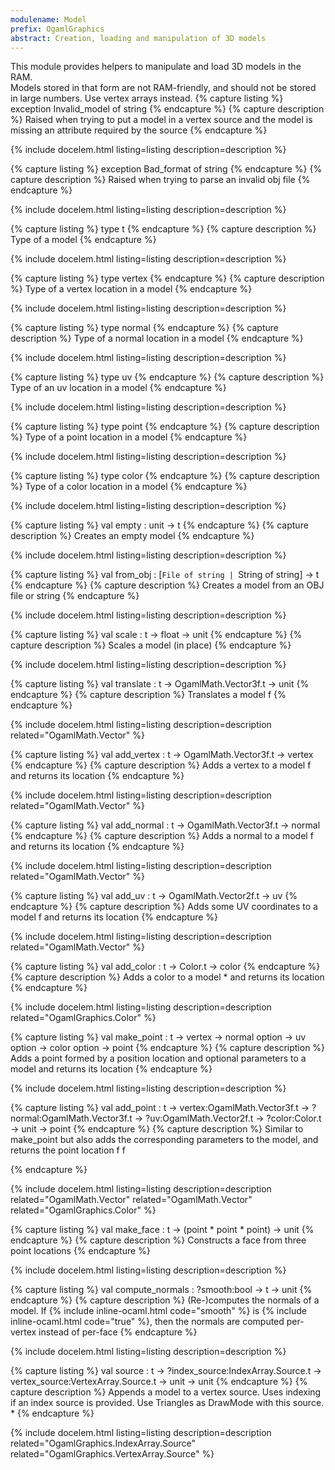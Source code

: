 ```yaml
---
modulename: Model 
prefix: OgamlGraphics
abstract: Creation, loading and manipulation of 3D models 
---
```



This module provides helpers to manipulate and load
 3D models in the RAM.<br/>
 Models stored in that form are not RAM-friendly, and
 should not be stored in large numbers. Use vertex arrays
 instead. 
{% capture listing %}
exception Invalid_model of string
{% endcapture %}
{% capture description %}
Raised when trying to put a model in a vertex source
 and the model is missing an attribute required by the source 
{% endcapture %}

{% include docelem.html listing=listing description=description  %}

{% capture listing %}
exception Bad_format of string
{% endcapture %}
{% capture description %}
Raised when trying to parse an invalid obj file 
{% endcapture %}

{% include docelem.html listing=listing description=description  %}

{% capture listing %}
type t
{% endcapture %}
{% capture description %}
Type of a model 
{% endcapture %}

{% include docelem.html listing=listing description=description  %}

{% capture listing %}
type vertex
{% endcapture %}
{% capture description %}
Type of a vertex location in a model 
{% endcapture %}

{% include docelem.html listing=listing description=description  %}

{% capture listing %}
type normal
{% endcapture %}
{% capture description %}
Type of a normal location in a model 
{% endcapture %}

{% include docelem.html listing=listing description=description  %}

{% capture listing %}
type uv
{% endcapture %}
{% capture description %}
Type of an uv location in a model 
{% endcapture %}

{% include docelem.html listing=listing description=description  %}

{% capture listing %}
type point
{% endcapture %}
{% capture description %}
Type of a point location in a model 
{% endcapture %}

{% include docelem.html listing=listing description=description  %}

{% capture listing %}
type color
{% endcapture %}
{% capture description %}
Type of a color location in a model 
{% endcapture %}

{% include docelem.html listing=listing description=description  %}

{% capture listing %}
val empty : unit -> t
{% endcapture %}
{% capture description %}
Creates an empty model 
{% endcapture %}

{% include docelem.html listing=listing description=description  %}

{% capture listing %}
val from_obj : [`File of string | `String of string] -> t
{% endcapture %}
{% capture description %}
Creates a model from an OBJ file or string 
{% endcapture %}

{% include docelem.html listing=listing description=description  %}

{% capture listing %}
val scale : t -> float -> unit
{% endcapture %}
{% capture description %}
Scales a model (in place) 
{% endcapture %}

{% include docelem.html listing=listing description=description  %}

{% capture listing %}
val translate : t -> OgamlMath.Vector3f.t -> unit
{% endcapture %}
{% capture description %}
Translates a model f 
{% endcapture %}

{% include docelem.html listing=listing description=description  related="OgamlMath.Vector" %}

{% capture listing %}
val add_vertex : t -> OgamlMath.Vector3f.t -> vertex
{% endcapture %}
{% capture description %}
Adds a vertex to a model f
 and returns its location 
{% endcapture %}

{% include docelem.html listing=listing description=description  related="OgamlMath.Vector" %}

{% capture listing %}
val add_normal : t -> OgamlMath.Vector3f.t -> normal
{% endcapture %}
{% capture description %}
Adds a normal to a model f 
 and returns its location 
{% endcapture %}

{% include docelem.html listing=listing description=description  related="OgamlMath.Vector" %}

{% capture listing %}
val add_uv : t -> OgamlMath.Vector2f.t -> uv
{% endcapture %}
{% capture description %}
Adds some UV coordinates to a model f 
 and returns its location 
{% endcapture %}

{% include docelem.html listing=listing description=description  related="OgamlMath.Vector" %}

{% capture listing %}
val add_color : t -> Color.t -> color
{% endcapture %}
{% capture description %}
Adds a color to a model     * and returns its location 
{% endcapture %}

{% include docelem.html listing=listing description=description  related="OgamlGraphics.Color" %}

{% capture listing %}
val make_point : t -> vertex -> normal option -> uv option -> color option -> point
{% endcapture %}
{% capture description %}
Adds a point formed by a position location and optional parameters
 to a model and returns its location 
{% endcapture %}

{% include docelem.html listing=listing description=description  %}

{% capture listing %}
val add_point : t -> vertex:OgamlMath.Vector3f.t -> ?normal:OgamlMath.Vector3f.t -> ?uv:OgamlMath.Vector2f.t -> ?color:Color.t -> unit -> point
{% endcapture %}
{% capture description %}
Similar to make_point but also adds the corresponding
 parameters to the model, and returns the point location
 f
 f
 
{% endcapture %}

{% include docelem.html listing=listing description=description  related="OgamlMath.Vector" related="OgamlMath.Vector" related="OgamlGraphics.Color" %}

{% capture listing %}
val make_face : t -> (point * point * point) -> unit
{% endcapture %}
{% capture description %}
Constructs a face from three point locations 
{% endcapture %}

{% include docelem.html listing=listing description=description  %}

{% capture listing %}
val compute_normals : ?smooth:bool -> t -> unit
{% endcapture %}
{% capture description %}
(Re-)computes the normals of a model. If {% include inline-ocaml.html code="smooth" %} is {% include inline-ocaml.html code="true" %},
 then the normals are computed per-vertex instead of per-face 
{% endcapture %}

{% include docelem.html listing=listing description=description  %}

{% capture listing %}
val source : t -> ?index_source:IndexArray.Source.t -> vertex_source:VertexArray.Source.t -> unit -> unit
{% endcapture %}
{% capture description %}
Appends a model to a vertex source. Uses indexing if an index source is provided.
 Use Triangles as DrawMode with this source. 
     * 
{% endcapture %}

{% include docelem.html listing=listing description=description  related="OgamlGraphics.IndexArray.Source" related="OgamlGraphics.VertexArray.Source" %}

